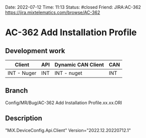 Date: 2022-07-12 Time: 11:13
Status: #closed 
Friend: 
JIRA:AC-362
https://jira.mixtelematics.com/browse/AC-362

# AC-362 Add Installation Profile

## Development work

| Client      | API | Dynamic CAN Client | CAN |
| ----------- | --- | ------------------ | --- |
| INT - Nuger | INT | INT - nuget        | INT |

## Branch
Config/MR/Bug/AC-362 Add Installation Profile.xx.xx.ORI

## Description

"MiX.DeviceConfig.Api.Client" Version="2022.12.20220712.1"
